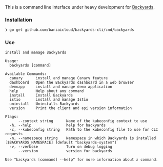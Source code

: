 This is a command line interface under heavy development for [Backyards](https://banzaicloud.com/blog/istio-the-easy-way/).

### Installation

```bash
❯ go get github.com/banzaicloud/backyards-cli/cmd/backyards
```

### Use

```text
install and manage Backyards

Usage:
  backyards [command]

Available Commands:
  canary      install and manage Canary feature
  dashboard   Open the Backyards dashboard in a web browser
  demoapp     install and manage demo application
  help        Help about any command
  install     Install Backyards
  istio       install and manage Istio
  uninstall   Uninstalls Backyards
  version     Print the client and api version information

Flags:
      --context string      Name of the kubeconfig context to use
  -h, --help                help for backyards
  -c, --kubeconfig string   Path to the kubeconfig file to use for CLI requests
  -n, --namespace string    Namespace in which Backyards is installed [$BACKYARDS_NAMESPACE] (default "backyards-system")
  -v, --verbose             Turn on debug logging
      --version             version for backyards

Use "backyards [command] --help" for more information about a command.
```
